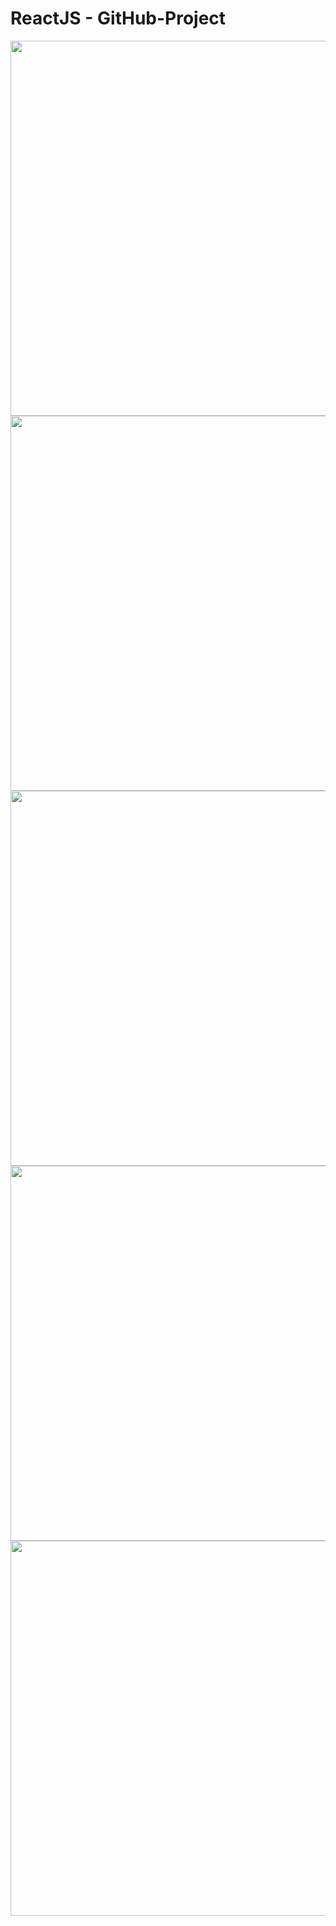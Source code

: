 # ReactJS - GitHub-Project

<img src="https://barberimages2.s3.amazonaws.com/Git+Repository/img5.png" height = "600" width = "1000" />

<img src="https://barberimages2.s3.amazonaws.com/Git+Repository/img1.png" height = "600" width = "1000" />

<img src="https://barberimages2.s3.amazonaws.com/Git+Repository/img2.png" height = "600" width = "1000" />

<img src="https://barberimages2.s3.amazonaws.com/Git+Repository/img3.png" height = "600" width = "1000" />

<img src="https://barberimages2.s3.amazonaws.com/Git+Repository/img4.png" height = "600" width = "1000" />

